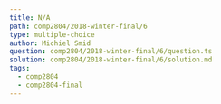 ```yaml
---
title: N/A
path: comp2804/2018-winter-final/6
type: multiple-choice
author: Michiel Smid
question: comp2804/2018-winter-final/6/question.ts
solution: comp2804/2018-winter-final/6/solution.md
tags:
  - comp2804
  - comp2804-final
---
```

